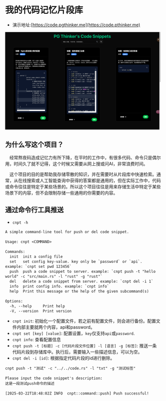 # 我的代码记忆片段库

- 演示地址:[https://code.pgthinker.me](https://code.pthinker.me)

![img.png](doc/images/1.png)

## 为什么写这个项目？

&emsp;经常熬夜码造成记忆力有所下降，在平时的工作中，有很多代码、命令只是偶尔用，时间久了就不记得，这个时候又需要从网上搜或问AI，非常浪费时间。

&emsp;这个项目的目的是帮助我存储零散的知识，并在需要时从片段库中快速检索。通常，从在线搜索或人工智能查询中获得的答案都是通用的，但在实际工作中，代码或命令往往是特定于某些场景的。所以这个项目往往是用来存储生活中特定于某些场景下的内容，但不会限制存储一些通用的你需要的内容。

## 通过命令行工具推送

- `cnpt -h`

```text
A simple command-line tool for push or del code snippet.

Usage: cnpt <COMMAND>

Commands:
  init  init a config file
  set   set config key-value. key only be `password` or `api`. example: `cnpt set pwd 123456`
  push  push a code snippet to server. example: `cnpt push -t "hello world" -c "src/main.rs" -l "rust" -g "rust"`
  del   delete a code snippet from server. example: `cnpt del -i 1`
  info  print config info. example: `cnpt info`
  help  Print this message or the help of the given subcommand(s)

Options:
  -h, --help     Print help
  -V, --version  Print version
```

- `cnpt init`: 初始化一个配置文件，若之前有配置文件，则会进行备份。配置文件内部主要就两个内容，api和password。
- `cnpt set [key] [value]`: 配置设置，`key`仅支持`api`或`password`.
- `cnpt info`: 查看配置信息
- `cnpt push -t [标题] -c [代码片段文件位置] -l [语言] -g [标签]`: 推送一条代码片段到存储库中。执行后，需要输入一些描述信息，可以为空。
- `cnpt del -i [id]`: 根据指定代码片段的id进行删除。


```shell
cnpt push -t "测试" -c "../../code.rs" -l "txt" -g "测试标签" 

Please input the code snippet's description:
这是一段测试push命令的描述

[2025-03-22T18:48:02Z INFO  cnpt::command::push] Push successful!
```

